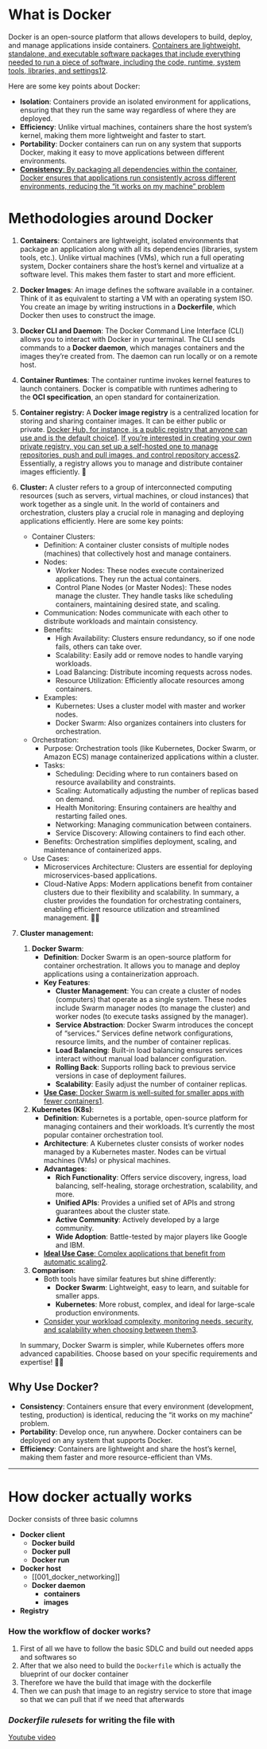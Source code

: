 # What is Docker
Docker is an open-source platform that allows developers to build, deploy, and manage applications inside containers. [Containers are lightweight, standalone, and executable software packages that include everything needed to run a piece of software, including the code, runtime, system tools, libraries, and settings](https://www.howtogeek.com/devops/what-does-docker-do-and-when-should-you-use-it/)[1](https://www.howtogeek.com/devops/what-does-docker-do-and-when-should-you-use-it/)[2](https://www.howtogeek.com/733522/docker-for-beginners-everything-you-need-to-know/).

Here are some key points about Docker:

- **Isolation**: Containers provide an isolated environment for applications, ensuring that they run the same way regardless of where they are deployed.
- **Efficiency**: Unlike virtual machines, containers share the host system’s kernel, making them more lightweight and faster to start.
- **Portability**: Docker containers can run on any system that supports Docker, making it easy to move applications between different environments.
- [**Consistency**: By packaging all dependencies within the container, Docker ensures that applications run consistently across different environments, reducing the “it works on my machine” problem](https://www.howtogeek.com/733522/docker-for-beginners-everything-you-need-to-know/)

# Methodologies around Docker

1. **Containers**: Containers are lightweight, isolated environments that package an application along with all its dependencies (libraries, system tools, etc.). Unlike virtual machines (VMs), which run a full operating system, Docker containers share the host’s kernel and virtualize at a software level. This makes them faster to start and more efficient.
    
2. **Docker Images**: An image defines the software available in a container. Think of it as equivalent to starting a VM with an operating system ISO. You create an image by writing instructions in a **Dockerfile**, which Docker then uses to construct the image.
    
3. **Docker CLI and Daemon**: The Docker Command Line Interface (CLI) allows you to interact with Docker in your terminal. The CLI sends commands to a **Docker daemon**, which manages containers and the images they’re created from. The daemon can run locally or on a remote host.
    
4. **Container Runtimes**: The container runtime invokes kernel features to launch containers. Docker is compatible with runtimes adhering to the **OCI specification**, an open standard for containerization.
	
5. **Container registry:** A **Docker image registry** is a centralized location for storing and sharing container images. It can be either public or private. [Docker Hub, for instance, is a public registry that anyone can use and is the default choice](https://hub.docker.com/_/registry)[1](https://hub.docker.com/_/registry). [If you’re interested in creating your own private registry, you can set up a self-hosted one to manage repositories, push and pull images, and control repository access](https://hub.docker.com/_/registry)[2](https://www.baeldung.com/ops/docker-push-image-self-hosted-registry). Essentially, a registry allows you to manage and distribute container images efficiently. 🐳

6. **Cluster:** A cluster refers to a group of interconnected computing resources (such as servers, virtual machines, or cloud instances) that work together as a single unit. In the world of containers and orchestration, clusters play a crucial role in managing and deploying applications efficiently. Here are some key points:
	- Container Clusters:
	    - Definition: A container cluster consists of multiple nodes (machines) that collectively host and manage containers.
	    - Nodes:
	        - Worker Nodes: These nodes execute containerized applications. They run the actual containers.
	        - Control Plane Nodes (or Master Nodes): These nodes manage the cluster. They handle tasks like scheduling containers, maintaining desired state, and scaling.
	    - Communication: Nodes communicate with each other to distribute workloads and maintain consistency.
	    - Benefits:
	        - High Availability: Clusters ensure redundancy, so if one node fails, others can take over.
	        - Scalability: Easily add or remove nodes to handle varying workloads.
	        - Load Balancing: Distribute incoming requests across nodes.
	        - Resource Utilization: Efficiently allocate resources among containers.
	    - Examples:
	        - Kubernetes: Uses a cluster model with master and worker nodes.
	        - Docker Swarm: Also organizes containers into clusters for orchestration.
	- Orchestration:
	    - Purpose: Orchestration tools (like Kubernetes, Docker Swarm, or Amazon ECS) manage containerized applications within a cluster.
	    - Tasks:
	        - Scheduling: Deciding where to run containers based on resource availability and constraints.
	        - Scaling: Automatically adjusting the number of replicas based on demand.
	        - Health Monitoring: Ensuring containers are healthy and restarting failed ones.
	        - Networking: Managing communication between containers.
	        - Service Discovery: Allowing containers to find each other.
	    - Benefits: Orchestration simplifies deployment, scaling, and maintenance of containerized apps.
	- Use Cases:
	    - Microservices Architecture: Clusters are essential for deploying microservices-based applications.
	    - Cloud-Native Apps: Modern applications benefit from container clusters due to their flexibility and scalability.
	In summary, a cluster provides the foundation for orchestrating containers, enabling efficient resource utilization and streamlined management. 🌟🐳

7. **Cluster management:** 
	1. **Docker Swarm**:    
	    - **Definition**: Docker Swarm is an open-source platform for container orchestration. It allows you to manage and deploy applications using a containerization approach.
	    - **Key Features**:
	        - **Cluster Management**: You can create a cluster of nodes (computers) that operate as a single system. These nodes include Swarm manager nodes (to manage the cluster) and worker nodes (to execute tasks assigned by the manager).
	        - **Service Abstraction**: Docker Swarm introduces the concept of “services.” Services define network configurations, resource limits, and the number of container replicas.
	        - **Load Balancing**: Built-in load balancing ensures services interact without manual load balancer configuration.
	        - **Rolling Back**: Supports rolling back to previous service versions in case of deployment failures.
	        - **Scalability**: Easily adjust the number of container replicas.
	    - [**Use Case**: Docker Swarm is well-suited for smaller apps with fewer containers](https://phoenixnap.com/blog/kubernetes-vs-docker-swarm)[1](https://phoenixnap.com/blog/kubernetes-vs-docker-swarm).
	2. **Kubernetes (K8s)**:
	    - **Definition**: Kubernetes is a portable, open-source platform for managing containers and their workloads. It’s currently the most popular container orchestration tool.
	    - **Architecture**: A Kubernetes cluster consists of worker nodes managed by a Kubernetes master. Nodes can be virtual machines (VMs) or physical machines.
	    - **Advantages**:
	        - **Rich Functionality**: Offers service discovery, ingress, load balancing, self-healing, storage orchestration, scalability, and more.
	        - **Unified APIs**: Provides a unified set of APIs and strong guarantees about the cluster state.
	        - **Active Community**: Actively developed by a large community.
	        - **Wide Adoption**: Battle-tested by major players like Google and IBM.
	    - [**Ideal Use Case**: Complex applications that benefit from automatic scaling](https://www.howtogeek.com/devops/kubernetes-vs-docker-swarm-which-should-you-use/)[2](https://www.howtogeek.com/devops/kubernetes-vs-docker-swarm-which-should-you-use/).
	3. **Comparison**:
	    - Both tools have similar features but shine differently:
	        - **Docker Swarm**: Lightweight, easy to learn, and suitable for smaller apps.
	        - **Kubernetes**: More robust, complex, and ideal for large-scale production environments.
	    - [Consider your workload complexity, monitoring needs, security, and scalability when choosing between them](https://www.freecodecamp.org/news/kubernetes-vs-docker-swarm-what-is-the-difference/)[3](https://www.freecodecamp.org/news/kubernetes-vs-docker-swarm-what-is-the-difference/).
	
	In summary, Docker Swarm is simpler, while Kubernetes offers more advanced capabilities. Choose based on your specific requirements and expertise! 🐳🚀
 

## **Why Use Docker?**

- **Consistency**: Containers ensure that every environment (development, testing, production) is identical, reducing the “it works on my machine” problem.
- **Portability**: Develop once, run anywhere. Docker containers can be deployed on any system that supports Docker.
- **Efficiency**: Containers are lightweight and share the host’s kernel, making them faster and more resource-efficient than VMs. 

---

# How docker actually works
Docker consists of three basic columns

- **Docker client**
	- **Docker build**
	- **Docker pull**
	- **Docker run**
- **Docker host**
	- [[001_docker_networking]]
	- **Docker daemon**
		- **containers**
		- **images**
- **Registry**

### How the workflow of docker works?

1. First of all we have to follow the basic SDLC and build out needed apps and softwares so
2. After that we also need to build the `Dockerfile` which is actually the blueprint of our docker container
3. Therefore we have the build that image with the dockerfile 
4. Then we can push that image to an registry service to store that image so that we can pull that if we need that afterwards

### *Dockerfile rulesets* for writing the file with 

[Youtube video](https://youtu.be/1ymi24PeF3M?si=-OMvxAC5XCDq6yjF)

